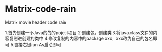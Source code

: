 # Matrix-code-rain
Matrix movie header code rain

1.首先创建一个Java的的的poject项目
2.创建包，创建类
3.将java.class文件的内容复制进创建的类中
4.修改复制的内容中的package xxx，xxx改为自己的包名即可
5.直接右键run As启动即可
